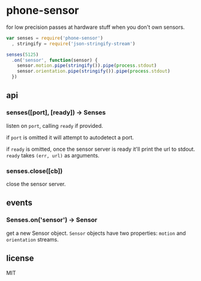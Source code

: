 # phone-sensor

for low precision passes at hardware stuff when you
don't own sensors.

```javascript
var senses = require('phone-sensor')
  , stringify = require('json-stringify-stream')

senses(5125)
  .on('sensor', function(sensor) {
    sensor.motion.pipe(stringify()).pipe(process.stdout)
    sensor.orientation.pipe(stringify()).pipe(process.stdout)
  })

```

## api

### senses([port], [ready]) -> Senses

listen on `port`, calling `ready` if provided.

if `port` is omitted it will attempt to autodetect a port.

if `ready` is omitted, once the sensor server is ready it'll
print the url to stdout. `ready` takes `(err, url)` as arguments.

### senses.close([cb])

close the sensor server.

## events

### Senses.on('sensor') -> Sensor

get a new Sensor object. `Sensor` objects have two
properties: `motion` and `orientation` streams.

## license

MIT
